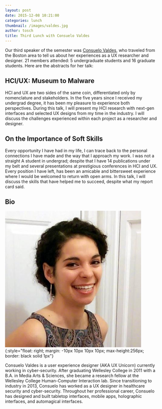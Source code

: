 ```yaml
---
layout: post
date: 2015-12-08 10:21:00
categories: lunch
thumbnail: /images/valdes.jpg
author: tosch
title: Third Lunch with Consuelo Valdes
---
```


Our third speaker of the semester was [Consuelo Valdes](http://consuelovaldes.com/), who traveled from the Boston area to tell us about her experiences as a UX researcher and designer. 21 members attended: 5 undergraduate students and 16 graduate students. Here are the abstracts for her talk:

## HCI/UX: Museum to Malware
HCI and UX are two sides of the same coin, differentiated only by nomenclature and stakeholders. In the five years since I received my undergrad degree, it has been my pleasure to experience both perspectives. During this talk, I will present my HCI research with next-gen interfaces and selected UX designs from my time in the industry. I will discuss the challenges experienced within each project as a researcher and designer.

## On the Importance of Soft Skills
Every opportunity I have had in my life, I can trace back to the personal connections I have made and the way that I approach my work. I was not a straight A student in undergrad; despite that I have 14 publications under my belt and several presentations at prestigious conferences in HCI and UX. Every position I have left, has been an amicable and bittersweet experience where I would be welcomed to return with open arms. In this talk, I will discuss the skills that have helped me to succeed, despite what my report card said.


## Bio
![Consuelo Valdes](/images/valdes.jpg){:style="float: right; margin: -10px 10px 10px 10px; max-height:256px; border: black solid 1px"}

Consuelo Valdes is a user experience designer (AKA UX Unicorn) currently working in cyber-security. After graduating Wellesley College in 2011 with a B.A. in Media Arts & Sciences, she became a research fellow at the Wellesley College Human-Computer Interaction lab. Since transitioning to industry in 2013, Consuelo has worked as a UX designer in healthcare security and cyber-security. Throughout her professional career, Consuelo has designed and built tabletop interfaces, mobile apps, holographic interfaces, and automagical interfaces. 